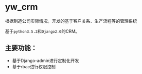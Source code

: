 # yw_crm
根据制造公司实际情况，开发的基于客户关系、生产流程等的管理系统

基于`python3.5.2`和`Django2.0`的CRM。 

## 主要功能：

- 基于Django-admin进行定制化开发
- 基于rbac进行权限控制
